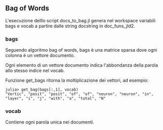 ## Bag of Words

L'esecuzione delllo script docs_to_bag.jl genera nel workspace variabili bags e vocab a partire dalle string docstring in doc_funs_jld2.

### bags

Seguendo algoritmo bag of words, bags è una matrice sparsa dove ogni colonna è un vettore documento.

Ogni elemento di un vettore documento indica l'abbondanza della parola allo stesso indice nel vocab.

Funzione get_bags ritorna la moltiplicazione dei vettori, ad esempio:

```jldoctest
julia> get_bag(bags[:,1], vocab)
"Vertic", "posit", "posit", "of", "of", "neuron", "neuron", "in", "layer", "i", "j", "with", "a", "total", "N"
```

### vocab

Contiene ogni parola unica nei documenti.